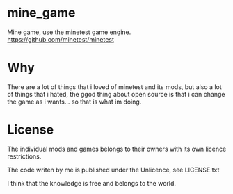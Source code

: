# mine_game
Mine game, use the minetest game engine. https://github.com/minetest/minetest

# Why
There are a lot of things that i loved of minetest and its mods, but also a
lot of things that i hated, the ggod thing about open source is that i can 
change the game as i wants... so that is what im doing.

# License

The individual mods and games belongs to their owners with its own licence 
restrictions. 

The code writen by me is published under the Unlicence, see LICENSE.txt

I think that the knowledge is free and belongs to the world.
